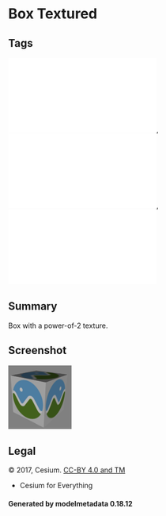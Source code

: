 # Box Textured

## Tags

![core](../../Models-core.md), ![issues](../../Models-issues.md), ![testing](../../Models-testing.md)

## Summary

Box with a power-of-2 texture.

## Screenshot

![screenshot](screenshot/screenshot.png)

## Legal

&copy; 2017, Cesium. [CC-BY 4.0 and TM]()

 - Cesium for Everything

#### Generated by modelmetadata 0.18.12